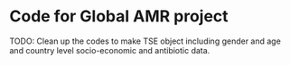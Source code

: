 # Code for Global AMR project

TODO:
Clean up the codes to make TSE object including gender and age and country level socio-economic and antibiotic data.
